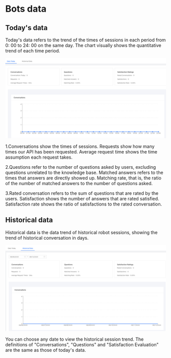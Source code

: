 # Bots data

## Today's data

Today's data refers to the trend of the times of sessions in each period from 0: 00 to 24: 00 on the same day. The chart visually shows the quantitative trend of each time period.

![](../.gitbook/assets/image%20%285%29.png)

1.Conversations show the times of sessions. Requests show how many times our API has been requested. Average request time shows the time assumption each request takes.

2.Questions refer to the number of questions asked by users, excluding questions unrelated to the knowledge base. Matched answers refers to the times that answers are directly showed up.  Matching rate, that is, the ratio of the number of matched answers to the number of questions asked.

3.Rated conversation refers to the sum of questions that are rated by the users. Satisfaction shows the number of answers that are rated satisfied. Satisfaction rate shows the ratio of satisfactions to the rated conversation.

## Historical data

Historical data is the data trend of historical robot sessions, showing the trend of historical conversation in days.

![](../.gitbook/assets/image%20%287%29.png)

You can choose any date to view the historical session trend. The definitions of "Conversations", "Questions" and "Satisfaction Evaluation" are the same as those of today's data.

